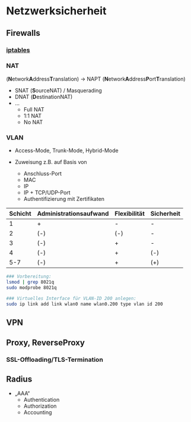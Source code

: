 # Netzwerksicherheit

## Firewalls

### [iptables](https://wiki.ubuntuusers.de/iptables/)

### NAT
(**N**etwork**A**ddress**T**ranslation)
-> NAPT (**N**etwork**A**ddress**P**ort**T**ranslation)

* SNAT (**S**ourceNAT) / Masquerading
* DNAT (**D**estinationNAT)
* …
  * Full NAT
  * 1:1 NAT
  * No NAT



### VLAN

* Access-Mode, Trunk-Mode, Hybrid-Mode

* Zuweisung z.B. auf Basis von
  * Anschluss-Port
  * MAC
  * IP
  * IP + TCP/UDP-Port
  * Authentifizierung mit Zertifikaten

| Schicht | Administrationsaufwand | Flexibilität | Sicherheit |
|---------|------------------------|--------------|------------|
| 1       | +                      | -            | -          |
| 2       | (-)                    | (-)          | -          |
| 3       | (-)                    | +            | -          |
| 4       | (-)                    | +            | (-)        |
| 5-7     | (-)                    | +            | (+)        |

```bash
### Vorbereitung:
lsmod | grep 8021q
sudo modprobe 8021q

### Virtuelles Interface für VLAN-ID 200 anlegen:
sudo ip link add link wlan0 name wlan0.200 type vlan id 200
```

## VPN

## Proxy, ReverseProxy
### SSL-Offloading/TLS-Termination

## Radius

* „AAA“
  * Authentication
  * Authorization
  * Accounting
